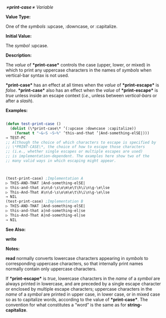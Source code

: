 *∗***print-case***∗ Variable* 



**Value Type:** 



One of the *symbols* :upcase, :downcase, or :capitalize. 



**Initial Value:** 



The *symbol* :upcase. 



**Description:** 



The *value* of **\*print-case\*** controls the case (upper, lower, or mixed) in which to print any uppercase characters in the names of *symbols* when vertical-bar syntax is not used. 



**\*print-case\*** has an effect at all times when the *value* of **\*print-escape\*** is *false*. **\*print-case\*** also has an effect when the *value* of **\*print-escape\*** is *true* unless inside an escape context (*i.e.*, unless between *vertical-bars* or after a *slash*). 



**Examples:**
```lisp

(defun test-print-case () 
  (dolist (\*print-case\* ’(:upcase :downcase :capitalize)) 
    (format t "~&~S ~S~%" ’this-and-that ’|And-something-elSE|))) 
→ TEST-PC 
;; Although the choice of which characters to escape is specified by 
;; \*PRINT-CASE\*, the choice of how to escape those characters 
;; (i.e., whether single escapes or multiple escapes are used) 
;; is implementation-dependent. The examples here show two of the 
;; many valid ways in which escaping might appear. 



(test-print-case) ;Implementation A 
▷ THIS-AND-THAT |And-something-elSE| 
▷ this-and-that a\n\d-\s\o\m\e\t\h\i\n\g-\e\lse 
▷ This-And-That A\n\d-\s\o\m\e\t\h\i\n\g-\e\lse 
→ NIL 
(test-print-case) ;Implementation B 
▷ THIS-AND-THAT |And-something-elSE| 
▷ this-and-that a|nd-something-el|se 
▷ This-And-That A|nd-something-el|se 
→ NIL 

```
**See Also:** 



**write** 



**Notes:** 



**read** normally converts lowercase characters appearing in *symbols* to corresponding uppercase characters, so that internally print names normally contain only uppercase characters. 



If **\*print-escape\*** is *true*, lowercase characters in the *name* of a *symbol* are always printed in lowercase, and are preceded by a single escape character or enclosed by multiple escape characters; uppercase characters in the *name* of a *symbol* are printed in upper case, in lower case, or in mixed case so as to capitalize words, according to the value of **\*print-case\***. The convention for what constitutes a “word” is the same as for **string-capitalize**. 



